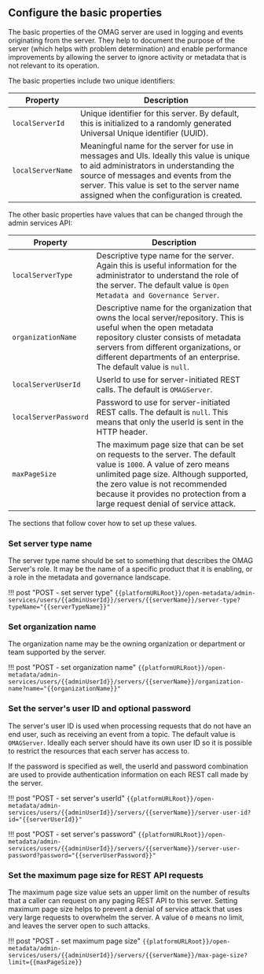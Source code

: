 <!-- SPDX-License-Identifier: CC-BY-4.0 -->
<!-- Copyright Contributors to the Egeria project. -->

## Configure the basic properties

The basic properties of the OMAG server are used in logging and events originating
from the server. They help to document the purpose of the server (which helps with problem determination)
and enable performance improvements by allowing the server to ignore activity or
metadata that is not relevant to its operation.

The basic properties include two unique identifiers:

| Property | Description |
|---|---|
| `localServerId` | Unique identifier for this server. By default, this is initialized to a randomly generated Universal Unique identifier (UUID). |
| `localServerName` | Meaningful name for the server for use in messages and UIs. Ideally this value is unique to aid administrators in understanding the source of messages and events from the server. This value is set to the server name assigned when the configuration is created. |

The other basic properties have values that can be changed through the
admin services API:

| Property | Description |
|---|---|
| `localServerType` | Descriptive type name for the server. Again this is useful information for the administrator to understand the role of the server. The default value is `Open Metadata and Governance Server`. |
| `organizationName` | Descriptive name for the organization that owns the local server/repository. This is useful when the open metadata repository cluster consists of metadata servers from different organizations, or different departments of an enterprise. The default value is `null`. |
| `localServerUserId` | UserId to use for server-initiated REST calls. The default is `OMAGServer`. |
| `localServerPassword` | Password to use for server-initiated REST calls. The default is `null`. This means that only the userId is sent in the HTTP header. |
| `maxPageSize` | The maximum page size that can be set on requests to the server. The default value is `1000`. A value of zero means unlimited page size. Although supported, the zero value is not recommended because it provides no protection from a large request denial of service attack. |

The sections that follow cover how to set up these values.

### Set server type name

The server type name should be set to something that describes the OMAG
Server's role.
It may be the name of a specific product that it is enabling, or a role
in the metadata and governance landscape.

!!! post "POST - set server type"
    ```
    {{platformURLRoot}}/open-metadata/admin-services/users/{{adminUserId}}/servers/{{serverName}}/server-type?typeName="{{serverTypeName}}"
    ```

### Set organization name

The organization name may be the owning organization or department or
team supported by the server.

!!! post "POST - set organization name"
    ```
    {{platformURLRoot}}/open-metadata/admin-services/users/{{adminUserId}}/servers/{{serverName}}/organization-name?name="{{organizationName}}"
    ```

### Set the server's user ID and optional password

The server's user ID is used when processing requests that do not have an end user,
such as receiving an event from a topic. The default value is `OMAGServer`.
Ideally each server should have its own user ID so it is possible to restrict the resources
that each server has access to.

If the password is specified as well, the userId and password combination are used to
provide authentication information on each REST call made by the server.

!!! post "POST - set server's userId"
    ```
    {{platformURLRoot}}/open-metadata/admin-services/users/{{adminUserId}}/servers/{{serverName}}/server-user-id?id="{{serverUserId}}"
    ```

!!! post "POST - set server's password"
    ```
    {{platformURLRoot}}/open-metadata/admin-services/users/{{adminUserId}}/servers/{{serverName}}/server-user-password?password="{{serverUserPassword}}"
    ```

### Set the maximum page size for REST API requests

The maximum page size value sets an upper limit on the number of results that a caller can request on any paging
REST API to this server. Setting maximum page size helps to prevent a denial of service attack that uses very
large requests to overwhelm the server. A value of `0` means no limit, and leaves the server open to such attacks.

!!! post "POST - set maximum page size"
    ```
    {{platformURLRoot}}/open-metadata/admin-services/users/{{adminUserId}}/servers/{{serverName}}/max-page-size?limit={{maxPageSize}}
    ```
